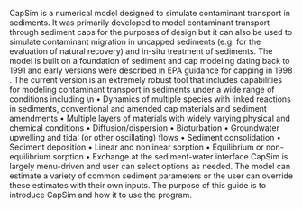 CapSim is a numerical model designed to simulate contaminant transport in sediments. It was primarily developed to model contaminant transport through sediment caps for the purposes of design but it can also be used to simulate contaminant migration in uncapped sediments (e.g. for the evaluation of natural recovery) and in-situ treatment of sediments. The model is built on a foundation of sediment and cap modeling dating back to 1991 and early versions were described in EPA guidance for capping in 1998 .  The current version is an extremely robust tool that includes capabilities for modeling contaminant transport in sediments under a wide range of conditions including \n
•	Dynamics of multiple species with linked reactions in sediments, conventional and amended cap materials and sediment amendments 
•	Multiple layers of materials with widely varying physical and chemical conditions
•	Diffusion/dispersion 
•	Bioturbation 
•	Groundwater upwelling and tidal (or other oscillating) flows
•	Sediment consolidation 
•	Sediment deposition 
•	Linear and nonlinear sorption
•	Equilibrium or non-equilibrium sorption
•	Exchange at the sediment-water interface
CapSim is largely menu-driven and user can select options as needed. The model can estimate a variety of common sediment parameters or the user can override these estimates with their own inputs. The purpose of this guide is to introduce CapSim and how it to use the program. 
